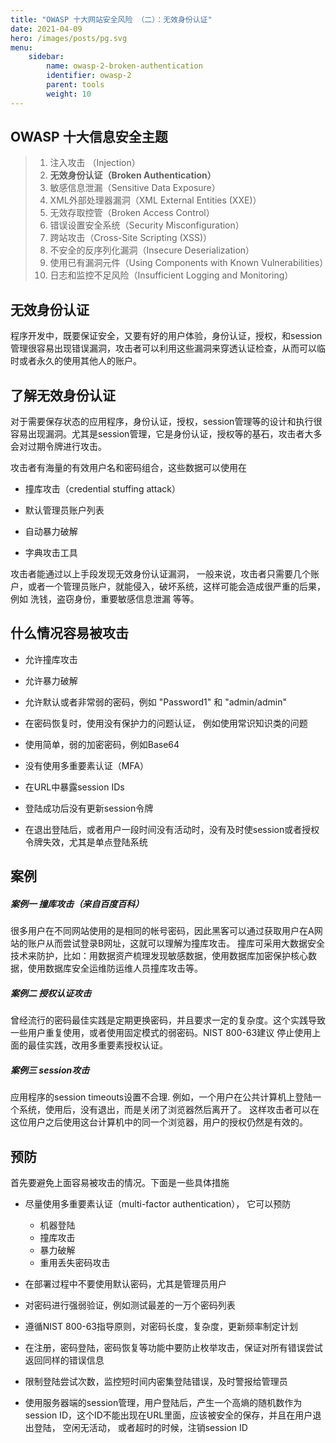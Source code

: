 ```yaml
---
title: "OWASP 十大网站安全风险 （二）：无效身份认证"
date: 2021-04-09
hero: /images/posts/pg.svg
menu:
    sidebar:
        name: owasp-2-broken-authentication
        identifier: owasp-2
        parent: tools
        weight: 10
---
```


## OWASP 十大信息安全主题
> 1. 注入攻击 （Injection）
> 2. **无效身份认证（Broken Authentication）**
> 3. 敏感信息泄漏（Sensitive Data Exposure）
> 4. XML外部处理器漏洞（XML External Entities (XXE)）
> 5. 无效存取控管（Broken Access Control）
> 6. 错误设置安全系统（Security Misconfiguration）
> 7. 跨站攻击（Cross-Site Scripting (XSS)）
> 8. 不安全的反序列化漏洞（Insecure Deserialization）
> 9. 使用已有漏洞元件（Using Components with Known Vulnerabilities）
> 10. 日志和监控不足风险（Insufficient Logging and Monitoring）


## 无效身份认证
程序开发中，既要保证安全，又要有好的用户体验，身份认证，授权，和session管理很容易出现错误漏洞，攻击者可以利用这些漏洞来穿透认证检查，从而可以临时或者永久的使用其他人的账户。

## 了解无效身份认证

对于需要保存状态的应用程序，身份认证，授权，session管理等的设计和执行很容易出现漏洞。尤其是session管理，它是身份认证，授权等的基石，攻击者大多
会对过期令牌进行攻击。

攻击者有海量的有效用户名和密码组合，这些数据可以使用在
* 撞库攻击（credential stuffing attack）

* 默认管理员账户列表

* 自动暴力破解

* 字典攻击工具

攻击者能通过以上手段发现无效身份认证漏洞， 一般来说，攻击者只需要几个账户，或者一个管理员账户，就能侵入，破坏系统，这样可能会造成很严重的后果，例如
洗钱，盗窃身份，重要敏感信息泄漏 等等。


## 什么情况容易被攻击

* 允许撞库攻击

* 允许暴力破解

* 允许默认或者非常弱的密码，例如 "Password1" 和 "admin/admin"

* 在密码恢复时，使用没有保护力的问题认证， 例如使用常识知识类的问题

* 使用简单，弱的加密密码，例如Base64

* 没有使用多重要素认证（MFA）

* 在URL中暴露session IDs

* 登陆成功后没有更新session令牌

* 在退出登陆后，或者用户一段时间没有活动时，没有及时使session或者授权令牌失效，尤其是单点登陆系统

## 案例
##### 案例一 撞库攻击（来自百度百科）
很多用户在不同网站使用的是相同的帐号密码，因此黑客可以通过获取用户在A网站的账户从而尝试登录B网址，这就可以理解为撞库攻击。 
撞库可采用大数据安全技术来防护，比如：用数据资产梳理发现敏感数据，使用数据库加密保护核心数据，使用数据库安全运维防运维人员撞库攻击等。


##### 案例二 授权认证攻击
曾经流行的密码最佳实践是定期更换密码，并且要求一定的复杂度。这个实践导致一些用户重复使用，或者使用固定模式的弱密码。NIST 800-63建议
停止使用上面的最佳实践，改用多重要素授权认证。

##### 案例三 session攻击
应用程序的session timeouts设置不合理. 例如，一个用户在公共计算机上登陆一个系统，使用后，没有退出，而是关闭了浏览器然后离开了。
这样攻击者可以在这位用户之后使用这台计算机中的同一个浏览器，用户的授权仍然是有效的。


## 预防
首先要避免上面容易被攻击的情况。下面是一些具体措施


* 尽量使用多重要素认证（multi-factor authentication）， 它可以预防
    * 机器登陆
    * 撞库攻击
    * 暴力破解
    * 重用丢失密码攻击
    
* 在部署过程中不要使用默认密码，尤其是管理员用户

* 对密码进行强弱验证，例如测试最差的一万个密码列表

* 遵循NIST 800-63指导原则，对密码长度，复杂度，更新频率制定计划

* 在注册，密码登陆，密码恢复等功能中要防止枚举攻击，保证对所有错误尝试返回同样的错误信息

* 限制登陆尝试次数，监控短时间内密集登陆错误，及时警报给管理员

* 使用服务器端的session管理，用户登陆后，产生一个高熵的随机数作为session ID，这个ID不能出现在URL里面，应该被安全的保存，并且在用户退出登陆，
空闲无活动， 或者超时的时候，注销session ID
  

